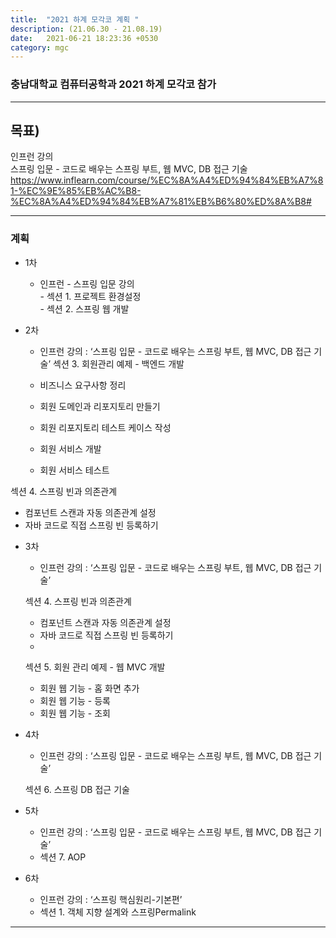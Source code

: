 ```yaml
---
title:  "2021 하계 모각코 계획 "
description: (21.06.30 - 21.08.19)
date:   2021-06-21 18:23:36 +0530
category: mgc
---
```

### 충남대학교 컴퓨터공학과 2021 하계 모각코 참가

---  

## 목표)
인프런 강의  
스프링 입문 - 코드로 배우는 스프링 부트, 웹 MVC, DB 접근 기술  
https://www.inflearn.com/course/%EC%8A%A4%ED%94%84%EB%A7%81-%EC%9E%85%EB%AC%B8-%EC%8A%A4%ED%94%84%EB%A7%81%EB%B6%80%ED%8A%B8#  

---  

### 계획

+ 1차
  - 인프런 - 스프링 입문 강의    
            - 섹션 1. 프로젝트 환경설정  
            - 섹션 2. 스프링 웹 개발 

+ 2차
  - 인프런 강의 : ‘스프링 입문 - 코드로 배우는 스프링 부트, 웹 MVC, DB 접근 기술’
  섹션 3. 회원관리 예제 - 백엔드 개발

  - 비즈니스 요구사항 정리

  - 회원 도메인과 리포지토리 만들기

  - 회원 리포지토리 테스트 케이스 작성

  - 회원 서비스 개발

  - 회원 서비스 테스트

섹션 4. 스프링 빈과 의존관계
  - 컴포넌트 스캔과 자동 의존관계 설정
  - 자바 코드로 직접 스프링 빈 등록하기

+ 3차 
  - 인프런 강의 : ‘스프링 입문 - 코드로 배우는 스프링 부트, 웹 MVC, DB 접근 기술’

  섹션 4. 스프링 빈과 의존관계
  - 컴포넌트 스캔과 자동 의존관계 설정
  - 자바 코드로 직접 스프링 빈 등록하기
  - 
  섹션 5. 회원 관리 예제 - 웹 MVC 개발
  - 회원 웹 기능 - 홈 화면 추가
  - 회원 웹 기능 - 등록
  - 회원 웹 기능 - 조회

+ 4차 
  - 인프런 강의 : ‘스프링 입문 - 코드로 배우는 스프링 부트, 웹 MVC, DB 접근 기술’

  섹션 6. 스프링 DB 접근 기술

+ 5차
  - 인프런 강의 : ‘스프링 입문 - 코드로 배우는 스프링 부트, 웹 MVC, DB 접근 기술’
  - 섹션 7. AOP

+ 6차
  - 인프런 강의 : ‘스프링 핵심원리-기본편’
  - 섹션 1. 객체 지향 설계와 스프링Permalink

      
---       
